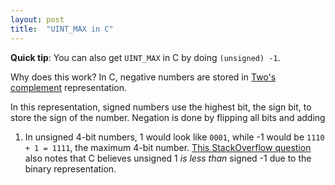```yaml
---
layout: post
title:  "UINT_MAX in C"
---
```


**Quick tip**: You can also get `UINT_MAX` in C by doing `(unsigned) -1`.

Why does this work? In C, negative numbers are stored in
[Two's complement](https://en.wikipedia.org/wiki/Two's_complement)
representation.

In this representation, signed numbers use the highest bit, the sign bit, to
store the sign of the number. Negation is done by flipping all bits and adding
1. In unsigned 4-bit numbers, 1 would look like `0001`, while -1 would be
`1110 + 1 = 1111`, the maximum 4-bit number.
[This StackOverflow question](http://stackoverflow.com/a/50632) also notes
that C believes unsigned 1 *is less than* signed -1 due to the binary
representation.
